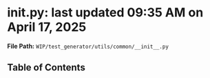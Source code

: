 # __init__.py: last updated 09:35 AM on April 17, 2025

**File Path:** `WIP/test_generator/utils/common/__init__.py`

## Table of Contents
